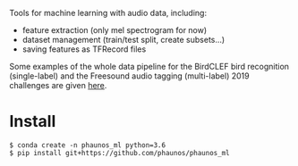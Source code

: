 Tools for machine learning with audio data, including:
* feature extraction (only mel spectrogram for now)
* dataset management (train/test split, create subsets...)
* saving features as TFRecord files

Some examples of the whole data pipeline for the BirdCLEF bird recognition (single-label) and the Freesound audio tagging (multi-label) 2019 challenges are given [here](https://github.com/phaunos/phaunos_ml/tree/master/notebooks).

# Install

```
$ conda create -n phaunos_ml python=3.6
$ pip install git+https://github.com/phaunos/phaunos_ml
```
